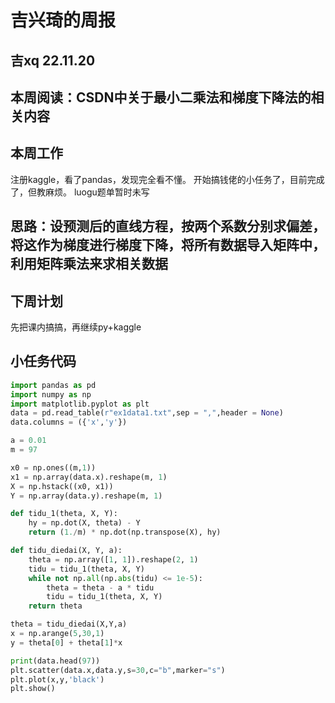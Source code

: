 # 吉兴琦的周报 

## 吉xq 22.11.20

## 本周阅读：CSDN中关于最小二乘法和梯度下降法的相关内容

## 本周工作
注册kaggle，看了pandas，发现完全看不懂。
开始搞钱佬的小任务了，目前完成了，但教麻烦。
luogu题单暂时未写
## 思路：设预测后的直线方程，按两个系数分别求偏差，将这作为梯度进行梯度下降，将所有数据导入矩阵中，利用矩阵乘法来求相关数据


## 下周计划
先把课内搞搞，再继续py+kaggle

## 小任务代码
```python
import pandas as pd
import numpy as np
import matplotlib.pyplot as plt
data = pd.read_table(r"ex1data1.txt",sep = ",",header = None)
data.columns = ({'x','y'})

a = 0.01
m = 97

x0 = np.ones((m,1))
x1 = np.array(data.x).reshape(m, 1)
X = np.hstack((x0, x1))
Y = np.array(data.y).reshape(m, 1)

def tidu_1(theta, X, Y):
    hy = np.dot(X, theta) - Y
    return (1./m) * np.dot(np.transpose(X), hy)

def tidu_diedai(X, Y, a):
    theta = np.array([1, 1]).reshape(2, 1)
    tidu = tidu_1(theta, X, Y)
    while not np.all(np.abs(tidu) <= 1e-5):
        theta = theta - a * tidu
        tidu = tidu_1(theta, X, Y)
    return theta

theta = tidu_diedai(X,Y,a)
x = np.arange(5,30,1)
y = theta[0] + theta[1]*x

print(data.head(97)) 
plt.scatter(data.x,data.y,s=30,c="b",marker="s")  
plt.plot(x,y,'black')
plt.show()
```

